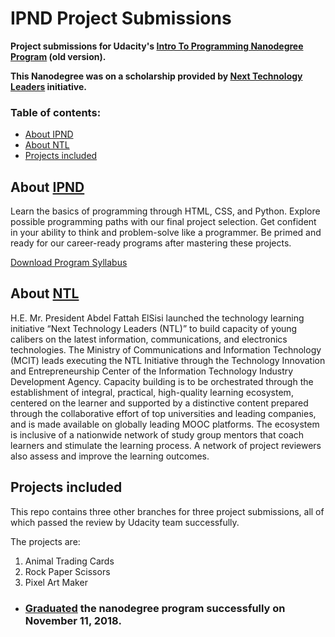 # IPND Project Submissions

**Project submissions for Udacity's [Intro To Programming Nanodegree Program](https://www.udacity.com/course/intro-to-programming-nanodegree--nd000) (old version).**

**This Nanodegree was on a scholarship provided by [Next Technology Leaders](http://techleaders.eg/) initiative.**

### Table of contents:

- [About IPND](#about-ipnd)
- [About NTL](#about-ntl)
- [Projects included](#projects-included)

## About [IPND](https://www.udacity.com/course/intro-to-programming-nanodegree--nd000)

Learn the basics of programming through HTML, CSS, and Python. Explore possible programming paths with our final project selection. Get confident in your ability to think and problem-solve like a programmer. Be primed and ready for our career-ready programs after mastering these projects.

[Download Program Syllabus](https://s3-us-west-2.amazonaws.com/udacity-printer/production/syllabus/syllabus-nd000-ent-default-en-us.pdf)

## About [NTL](http://techleaders.eg/)

H.E. Mr. President Abdel Fattah ElSisi launched the technology learning initiative “Next Technology Leaders (NTL)” to build capacity of young calibers on the latest information, communications, and electronics technologies. The Ministry of Communications and Information Technology (MCIT) leads executing the NTL Initiative through the Technology Innovation and Entrepreneurship Center of the Information Technology Industry Development Agency. Capacity building is to be orchestrated through the establishment of integral, practical, high-quality learning ecosystem, centered on the learner and supported by a distinctive content prepared through the collaborative effort of top universities and leading companies, and is made available on globally leading MOOC platforms. The ecosystem is inclusive of a nationwide network of study group mentors that coach learners and stimulate the learning process. A network of project reviewers also assess and improve the learning outcomes.

## Projects included

This repo contains three other branches for three project submissions, all of which passed the review by Udacity team successfully.

The projects are:

1. Animal Trading Cards
2. Rock Paper Scissors
3. Pixel Art Maker

- ### [Graduated](https://confirm.udacity.com/JHJYNSLG) the nanodegree program successfully on November 11, 2018.
